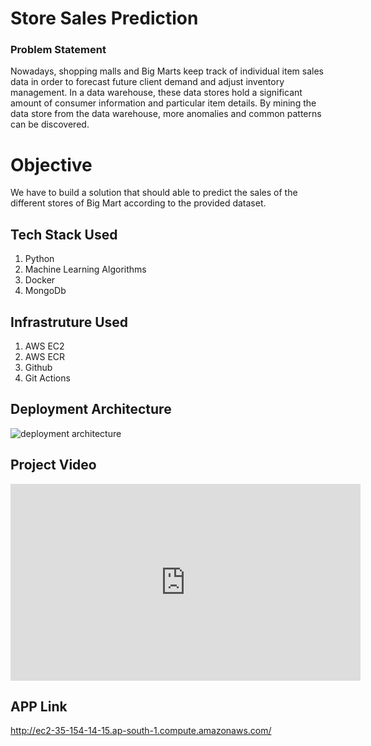 # Store Sales Prediction

### Problem Statement
Nowadays, shopping malls and Big Marts keep track of individual item sales data in
order to forecast future client demand and adjust inventory management. In a data
warehouse, these data stores hold a significant amount of consumer information and
particular item details. By mining the data store from the data warehouse, more
anomalies and common patterns can be discovered.

# Objective

We have to build a solution that should able to predict the sales of the
different stores of Big Mart according to the provided dataset.

## Tech Stack Used
1. Python
2. Machine Learning Algorithms
3. Docker
4. MongoDb

## Infrastruture Used
1. AWS EC2
2. AWS ECR
3. Github
4. Git Actions

## Deployment Architecture
![deployment architecture](https://user-images.githubusercontent.com/63568546/234317752-e09e6156-0229-4e38-b9bb-79c2161e70fd.png)

## Project Video
<iframe width="560" height="315" src="https://www.youtube.com/embed/lSIcdvdsuqY" title="YouTube video player" frameborder="0" allow="accelerometer; autoplay; clipboard-write; encrypted-media; gyroscope; picture-in-picture; web-share" allowfullscreen></iframe>

## APP Link
http://ec2-35-154-14-15.ap-south-1.compute.amazonaws.com/
